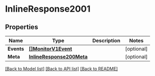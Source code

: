 # InlineResponse2001

## Properties

Name | Type | Description | Notes
------------ | ------------- | ------------- | -------------
**Events** | [**[]MonitorV1Event**](monitor.v1.event.md) |  | [optional] 
**Meta** | [**InlineResponse200Meta**](inline_response_200_meta.md) |  | [optional] 

[[Back to Model list]](../README.md#documentation-for-models) [[Back to API list]](../README.md#documentation-for-api-endpoints) [[Back to README]](../README.md)


